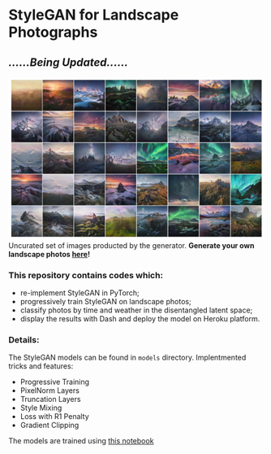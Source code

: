 # StyleGAN for Landscape Photographs

## ***......Being Updated......***



![image](https://github.com/hejj16/Landscape-StyleGAN/blob/main/result.png)
 <br />Uncurated set of images producted by the generator. **Generate your own landscape photos [here](https://taking-non-existing-photos.herokuapp.com/)!**

### This repository contains codes which:
- re-implement StyleGAN in PyTorch;
- progressively train StyleGAN on landscape photos;
- classify photos by time and weather in the disentangled latent space;
- display the results with Dash and deploy the model on Heroku platform.


### Details:

The StyleGAN models can be found in ```models``` directory. 
Implentmented tricks and features:
- Progressive Training
- PixelNorm Layers
- Truncation Layers
- Style Mixing
- Loss with R1 Penalty
- Gradient Clipping

The models are trained using [this notebook]() 






